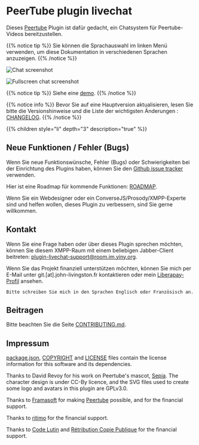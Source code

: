 # PeerTube plugin livechat

Dieses [Peertube](https://joinpeertube.org/) Plugin ist dafür gedacht, ein Chatsystem für Peertube-Videos bereitzustellen.

{{% notice tip %}}
Sie können die Sprachauswahl im linken Menü verwenden, um diese Dokumentation in verschiedenen Sprachen anzuzeigen.
{{% /notice %}}

![Chat screenshot](/peertube-plugin-livechat/images/chat.png?classes=shadow,border&width=400px)

![Fullscreen chat screenshot](/peertube-plugin-livechat/images/fullscreen.png?classes=shadow,border&width=400px)

{{% notice tip %}}
Siehe eine [demo](https://www.yiny.org/w/399a8d13-d4cf-4ef2-b843-98530a8ccbae).
{{% /notice %}}

{{% notice info %}}
Bevor Sie auf eine Hauptversion aktualisieren, lesen Sie bitte die Versionshinweise und die Liste der wichtigsten Änderungen : [CHANGELOG](https://github.com/JohnXLivingston/peertube-plugin-livechat/blob/main/CHANGELOG.md).
{{% /notice %}}

{{% children style="li" depth="3" description="true" %}}

## Neue Funktionen / Fehler (Bugs)

Wenn Sie neue Funktionswünsche, Fehler (Bugs) oder Schwierigkeiten bei der Einrichtung des Plugins haben, können Sie den [Github issue tracker](https://github.com/JohnXLivingston/peertube-plugin-livechat/issues) verwenden.

Hier ist eine Roadmap für kommende Funktionen: [ROADMAP](ROADMAP.md).

Wenn Sie ein Webdesigner oder ein ConverseJS/Prosody/XMPP-Experte sind und helfen wollen, dieses Plugin zu verbessern, sind Sie gerne willkommen.

## Kontakt

Wenn Sie eine Frage haben oder über dieses Plugin sprechen möchten, können Sie diesem XMPP-Raum mit einem beliebigen Jabber-Client beitreten: [plugin-livechat-support@room.im.yiny.org](xmpp:plugin-livechat-support@room.im.yiny.org?join).

Wenn Sie das Projekt finanziell unterstützen möchten, können Sie mich per E-Mail unter git.[at].john-livingston.fr kontaktieren oder mein [Liberapay-Profil](https://liberapay.com/JohnLivingston/) ansehen.

`Bitte schreiben Sie mich in den Sprachen Englisch oder Französisch an.`

## Beitragen

Bitte beachten Sie die Seite [CONTRIBUTING.md](CONTRIBUTING.md).

## Impressum

[package.json](package.json), [COPYRIGHT](COPYRIGHT.md) and [LICENSE](LICENSE) files contain the license information for this software and its dependencies.

Thanks to David Revoy for his work on Peertube's mascot, [Sepia](https://www.davidrevoy.com/index.php?tag/peertube).
The character design is under CC-By licence, and the SVG files used to create some logo and avatars in this plugin are GPLv3.0.

Thanks to [Framasoft](https://framasoft.org) for making [Peertube](https://joinpeertube.org/) possible, and for the financial support.

Thanks to [ritimo](https://www.ritimo.org/) for the financial support.

Thanks to [Code Lutin](https://www.codelutin.com/) and [Rétribution Copie Publique](https://copiepublique.fr/) for the financial support.
